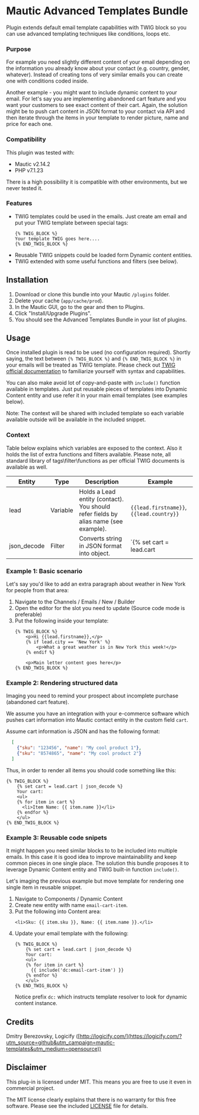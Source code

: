 # Mautic Advanced Templates Bundle

Plugin extends default email template capabilities with TWIG block so you can use advanced templating 
techniques like conditions, loops etc.

### Purpose

For example you need slightly different content of your email depending on the information you already know about 
your contact (e.g. country, gender, whatever). Instead of creating tons of very similar emails you can create one with 
conditions coded inside.

Another example - you might want to include dynamic content to your email. For let's say you are implementing 
abandoned cart feature and you want your customers to see exact content of their cart. Again, the solution might be to 
push cart content in JSON format to your contact via API and then iterate through the items in your template to render
picture, name and price for each one.

### Compatibility

This plugin was tested with:

* Mautic v2.14.2
* PHP v7.1.23

There is a high possibility it is compatible with other environments, but we never tested it.

### Features

* TWIG templates could be used in the emails. Just create am email and put your TWIG template between special tags:
    ```twig
    {% TWIG_BLOCK %} 
    Your template TWIG goes here....                                        
    {% END_TWIG_BLOCK %}
    ```
* Reusable TWIG snippets could be loaded form Dynamic content entities.
* TWIG extended with some useful functions and filters (see below).

## Installation

1. Download or clone this bundle into your Mautic `/plugins` folder.
2. Delete your cache (`app/cache/prod`).
3. In the Mautic GUI, go to the gear and then to Plugins.
4. Click "Install/Upgrade Plugins".
5. You should see the Advanced Templates Bundle in your list of plugins.


## Usage

Once installed plugin is read to be used (no configuration required).
Shortly saying, the text between `{% TWIG_BLOCK %}` and `{% END_TWIG_BLOCK %}` in your emails will be treated as TWIG 
template. Please check out [TWIG official documentation](https://twig.symfony.com/doc/2.x/templates.html) to 
familiarize yourself with syntax and capabilities.

You can also make avoid lot of copy-and-paste with `include()` function available in templates. Just put reusable 
pieces of templates into Dynamic Content entity and use refer it in your main email templates (see examples below). 

Note: The context will be shared with included template so each variable available outside will be available in the 
included snippet.   

### Context

Table below explains which variables are exposed to the context. Also it holds the list of extra functions and filters available. Please note, all standard library of tags\filter\functions as per official TWIG documents is available as well.

| Entity      | Type     | Description                              | Example                                  |
| ----------- | -------- | ---------------------------------------- | ---------------------------------------- |
| lead        | Variable | Holds a Lead entity (contact). You should refer fields by alias name (see example). | `{{lead.firstname}}`, `{{lead.country}}` |
| json_decode | Filter   | Converts string in JSON format into object. | `{% set cart = lead.cart | json_decode %}` In this sample we declare variable `cart` which will hold deserialized cart. |


### Example 1: Basic scenario

Let's say you'd like to add an extra paragraph about weather in New York for people from that area:  

1. Navigate to the Channels / Emails / New / Builder
2. Open the editor for the slot you need to update (Source code mode is preferable)
3. Put the following inside your template:
    ```twig
    {% TWIG_BLOCK %} 
        <p>Hi {{lead.firstname}},</p>
        {% if lead.city == 'New York' %}
            <p>What a great weather is in New York this week!</p>
        {% endif %}
        
        <p>Main letter content goes here</p>         
    {% END_TWIG_BLOCK %}
    ```

### Example 2: Rendering structured data

Imaging you need to remind your prospect about incomplete purchase (abandoned cart feature).

We assume you have an integration with your e-commerce software which pushes cart information into Mautic contact 
entity in the custom field `cart`. 

Assume cart information is JSON and has the following format:

```json
  [
    {"sku": "123456", "name": "My cool product 1"},
    {"sku": "8574865", "name": "My cool product 2"}
  ]
```

Thus, in order to render all items you should code something like this: 

```twig
{% TWIG_BLOCK %} 
    {% set cart = lead.cart | json_decode %}     
    Your cart:
    <ul> 
    {% for item in cart %}
      <li>Item Name: {{ item.name }}</li>
    {% endfor %}
    </ul>             
{% END_TWIG_BLOCK %}
```

### Example 3: Reusable code snipets

It might happen you need similar blocks to to be included into multiple emails. In this case it is good idea to improve
maintainability and keep common pieces in one single place. The solution this bundle proposes it to leverage 
Dynamic Content entity and TWIG built-in function `include()`. 

Let's imaging the previous example but move template for rendering one single item in reusable snippet.

1. Navigate to Components / Dynamic Content
1. Create new entity with name `email-cart-item`.
1. Put the following into Content area:
    ```twig
    <li>Sku: {{ item.sku }}, Name: {{ item.name }}.</li>
    ```
1. Update your email template with the following:
    ```twig
    {% TWIG_BLOCK %} 
        {% set cart = lead.cart | json_decode %}     
        Your cart:
        <ul> 
        {% for item in cart %}
          {{ include('dc:email-cart-item') }}
        {% endfor %}
        </ul>             
    {% END_TWIG_BLOCK %}
    ```
    Notice prefix `dc:` which instructs template resolver to look for dynamic content instance.

## Credits

Dmitry Berezovsky, Logicify ([http://logicify.com/](https://logicify.com/?utm_source=github&utm_campaign=mautic-templates&utm_medium=opensource))

## Disclaimer

This plug-in is licensed under MIT. This means you are free to use it even in commercial project.

The MIT license clearly explains that there is no warranty for this free software. 
Please see the included [LICENSE](LICENSE) file for details.

